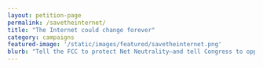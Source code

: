 ```yaml
---
layout: petition-page
permalink: /savetheinternet/
title: "The Internet could change forever"
category: campaigns
featured-image: '/static/images/featured/savetheinternet.png'
blurb: "Tell the FCC to protect Net Neutrality—and tell Congress to oppose Ajit Pai's plan!"
---
```

<link href='https://actionnetwork.org/css/style-embed-whitelabel.css' rel='stylesheet' type='text/css' /><script src='https://actionnetwork.org/widgets/v2/letter/the-internet-could-change-forever?format=js&source=widget&style=full'></script><div id='can-letter-area-the-internet-could-change-forever' style='width: 100%'><!-- this div is the target for our HTML insertion --></div>
